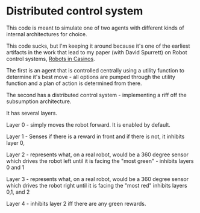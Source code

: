 # Distributed control system

This code is meant to simulate one of two agents with different kinds of internal architectures for choice.

This code sucks, but I'm keeping it around because it's one of the earliest artifacts in the work that lead to my paper (with David Spurrett) on Robot control systems, [Robots in Casinos](http://www.tandfonline.com/doi/abs/10.1080/02580136.2016.1209931).

The first is an agent that is controlled centrally using a utility function to determine it's best move - all options are pumped through the utility function and a plan of action is determined from there.

The second has a distributed control system - implementing a riff off the subsumption architecture.

It has several layers.

Layer 0 - simply moves the robot forward. It is enabled by default.

Layer 1 - Senses if there is a reward in front and if there is not, it inhibits layer 0, 

Layer 2 - represents what, on a real robot, would be a 360 degree sensor which drives the robot left until it is facing the "most green" - inhibits layers 0 and 1

Layer 3 - represents what, on a real robot, would be a 360 degree sensor which drives the robot right until it is facing the "most red" inhibits layers 0,1, and 2

Layer 4 - inhibits layer 2 iff there are any green rewards. 
